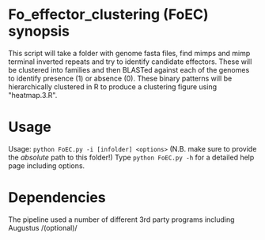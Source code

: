 # Fo_effector_clustering (FoEC) synopsis
This script will take a folder with genome fasta files, find mimps and mimp terminal inverted repeats and try to identify candidate effectors. These will be clustered into families and then BLASTed against each of the genomes to identify presence (1) or absence (0). These binary patterns will be hierarchically clustered in R to produce a clustering figure using "heatmap.3.R". 

# Usage
Usage: `python FoEC.py -i [infolder] <options>` (N.B. make sure to provide the _absolute_ path to this folder!)
Type `python FoEC.py -h` for a detailed help page including options.

# Dependencies
The pipeline used a number of different 3rd party programs including Augustus /(optional)/
